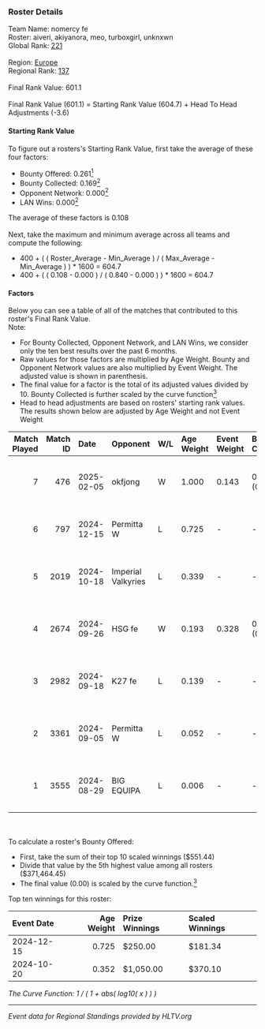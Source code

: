 ### Roster Details<br />
Team Name: nomercy fe<br />
Roster: aiveri, akiyanora, meo, turboxgirl, unknxwn<br />
Global Rank: [221](../../standings_global_2025_02_24.md)<br />
<br />
Region: [Europe]( ../../standings_europe_2025_02_24.md)<br />
Regional Rank: [137]( ../../standings_europe_2025_02_24.md)<br />
<br />
Final Rank Value:  601.1<br />
<br />
Final Rank Value (601.1) = Starting Rank Value (604.7) + Head To Head Adjustments (-3.6)<br />

#### Starting Rank Value<br />
To figure out a rosters's Starting Rank Value, first take the average of these four factors:<br />
- Bounty Offered: 0.261[<sup>1</sup>](#table2)
- Bounty Collected: 0.169[<sup>2</sup>](#table1)
- Opponent Network: 0.000[<sup>2</sup>](#table1)
- LAN Wins: 0.000[<sup>2</sup>](#table1)

The average of these factors is 0.108<br />
<br />
Next, take the maximum and minimum average across all teams and compute the following:<br />
- 400 + ( ( Roster_Average - Min_Average ) / ( Max_Average - Min_Average ) ) * 1600 = 604.7
- 400 + ( ( 0.108 - 0.000 ) / ( 0.840 - 0.000 ) ) * 1600 = 604.7


#### Factors<br />
Below you can see a table of all of the matches that contributed to this roster's Final Rank Value.<br />
Note:<br />

- For Bounty Collected, Opponent Network, and LAN Wins, we consider only the ten best results over the past 6 months.
- Raw values for those factors are multiplied by Age Weight. Bounty and Opponent Network values are also multiplied by Event Weight. The adjusted value is shown in parenthesis.
- The final value for a factor is the total of its adjusted values divided by 10. Bounty Collected is further scaled by the curve function[<sup>3</sup>](#curveFunction)
- Head to head adjustments are based on rosters' starting rank values. The results shown below are adjusted by Age Weight and not Event Weight
<span id="table1"></span><br />


| Match Played | Match ID | Date       | Opponent           | W/L | Age Weight | Event Weight | Bounty Collected | Opponent Network | LAN Wins  | H2H Adj. | Roster                                      |
| -: | -: | :- | :- | :- | :- | :- | :- | :- | :- | -: | :- |
|            7 |      476 | 2025-02-05 | okfjong            | W   | 1.000      | 0.143        | 0.000 (0.000)    | 0.000 (0.000)    | 0 (0.000) |     7.71 | aiveri, akiyanora, meo, turboxgirl, unknxwn |
|            6 |      797 | 2024-12-15 | Permitta W         | L   | 0.725      | -            | -                | -                | -         |   -10.89 | akiyanora, ayaka, ellie, meo, unknxwn       |
|            5 |     2019 | 2024-10-18 | Imperial Valkyries | L   | 0.339      | -            | -                | -                | -         |    -1.03 | akiyanora, ayaka, meo, Mileyyy, unknxwn     |
|            4 |     2674 | 2024-09-26 | HSG fe             | W   | 0.193      | 0.328        | 0.002 (0.000)    | 0.036 (0.002)    | 0 (0.000) |     3.26 | akiyanora, ayaka, meo, Mileyyy, unknxwn     |
|            3 |     2982 | 2024-09-18 | K27 fe             | L   | 0.139      | -            | -                | -                | -         |    -1.85 | akiyanora, amore, meo, Mileyyy, unknxwn     |
|            2 |     3361 | 2024-09-05 | Permitta W         | L   | 0.052      | -            | -                | -                | -         |    -0.79 | akiyanora, amore, meo, Mileyyy, unknxwn     |
|            1 |     3555 | 2024-08-29 | BIG EQUIPA         | L   | 0.006      | -            | -                | -                | -         |    -0.06 | akiyanora, amore, meo, Mileyyy, unknxwn     |

<br />
<span id="table2"></span><br />
To calculate a roster's Bounty Offered:<br />

- First, take the sum of their top 10 scaled winnings ($551.44)
- Divide that value by the 5th highest value among all rosters ($371,464.45)
- The final value (0.00) is scaled by the curve function.[<sup>3</sup>](#curveFunction)

Top ten winnings for this roster:<br />

| Event Date | Age Weight | Prize Winnings | Scaled Winnings |
| :- | -: | :- | :- |
| 2024-12-15 |      0.725 | $250.00        | $181.34         |
| 2024-10-20 |      0.352 | $1,050.00      | $370.10         |


<span id="curveFunction"></span>_The Curve Function: 1 / ( 1 + abs( log10( x ) ) )_<br />

---
_Event data for Regional Standings provided by HLTV.org_<br />
